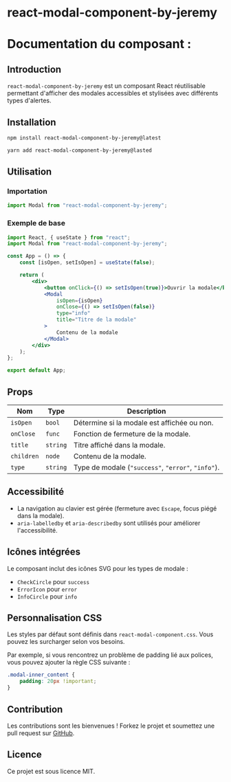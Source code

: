 # react-modal-component-by-jeremy

# Documentation du composant :

## Introduction

`react-modal-component-by-jeremy` est un composant React réutilisable permettant d'afficher des modales accessibles et stylisées avec différents types d'alertes.

## Installation

```sh
npm install react-modal-component-by-jeremy@latest
```

```sh
yarn add react-modal-component-by-jeremy@lasted
```

## Utilisation

### Importation

```jsx
import Modal from "react-modal-component-by-jeremy";
```

### Exemple de base

```jsx
import React, { useState } from "react";
import Modal from "react-modal-component-by-jeremy";

const App = () => {
    const [isOpen, setIsOpen] = useState(false);

    return (
        <div>
            <button onClick={() => setIsOpen(true)}>Ouvrir la modale</button>
            <Modal
                isOpen={isOpen}
                onClose={() => setIsOpen(false)}
                type="info"
                title="Titre de la modale"
            >
                Contenu de la modale
            </Modal>
        </div>
    );
};

export default App;
```

## Props

| Nom        | Type     | Description                                        |
| ---------- | -------- | -------------------------------------------------- |
| `isOpen`   | `bool`   | Détermine si la modale est affichée ou non.        |
| `onClose`  | `func`   | Fonction de fermeture de la modale.                |
| `title`    | `string` | Titre affiché dans la modale.                      |
| `children` | `node`   | Contenu de la modale.                              |
| `type`     | `string` | Type de modale (`"success"`, `"error"`, `"info"`). |

## Accessibilité

-   La navigation au clavier est gérée (fermeture avec `Escape`, focus piégé dans la modale).
-   `aria-labelledby` et `aria-describedby` sont utilisés pour améliorer l'accessibilité.

## Icônes intégrées

Le composant inclut des icônes SVG pour les types de modale :

-   `CheckCircle` pour `success`
-   `ErrorIcon` pour `error`
-   `InfoCircle` pour `info`

## Personnalisation CSS

Les styles par défaut sont définis dans `react-modal-component.css`. Vous pouvez les surcharger selon vos besoins.

Par exemple, si vous rencontrez un problème de padding lié aux polices, vous pouvez ajouter la règle CSS suivante :

```css
.modal-inner_content {
    padding: 20px !important;
}
```

## Contribution

Les contributions sont les bienvenues ! Forkez le projet et soumettez une pull request sur [GitHub](https://github.com/Jerem16/react-modal-component).

## Licence

Ce projet est sous licence MIT.
